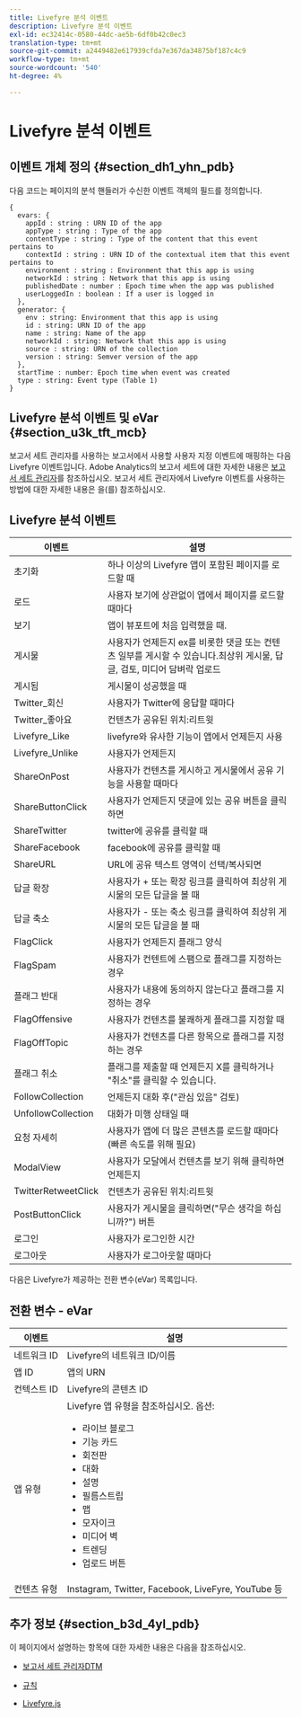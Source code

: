 ```yaml
---
title: Livefyre 분석 이벤트
description: Livefyre 분석 이벤트
exl-id: ec32414c-0580-44dc-ae5b-6df0b42c0ec3
translation-type: tm+mt
source-git-commit: a2449482e617939cfda7e367da34875bf187c4c9
workflow-type: tm+mt
source-wordcount: '540'
ht-degree: 4%

---
```


# Livefyre 분석 이벤트

## 이벤트 개체 정의 {#section_dh1_yhn_pdb}

다음 코드는 페이지의 분석 핸들러가 수신한 이벤트 객체의 필드를 정의합니다.

```
{
  evars: {
    appId : string : URN ID of the app
    appType : string : Type of the app
    contentType : string : Type of the content that this event pertains to
    contextId : string : URN ID of the contextual item that this event pertains to
    environment : string : Environment that this app is using
    networkId : string : Network that this app is using
    publishedDate : number : Epoch time when the app was published
    userLoggedIn : boolean : If a user is logged in
  },
  generator: {
    env : string: Environment that this app is using
    id : string: URN ID of the app
    name : string: Name of the app
    networkId : string: Network that this app is using
    source : string: URN of the collection
    version : string: Semver version of the app
  },
  startTime : number: Epoch time when event was created
  type : string: Event type (Table 1)
}
```

## Livefyre 분석 이벤트 및 eVar {#section_u3k_tft_mcb}

보고서 세트 관리자를 사용하는 보고서에서 사용할 사용자 지정 이벤트에 매핑하는 다음 Livefyre 이벤트입니다. Adobe Analytics의 보고서 세트에 대한 자세한 내용은 [보고서 세트 관리자](https://docs.adobe.com/content/help/en/analytics/admin/manage-report-suites/report-suites-admin.html)를 참조하십시오. 보고서 세트 관리자에서 Livefyre 이벤트를 사용하는 방법에 대한 자세한 내용은 [](../livefyre-analytics/c-use-livefyre-with-adobe-analytics.md#section_iks_kgd_4cb)을(를) 참조하십시오.

## Livefyre 분석 이벤트

| 이벤트 | 설명 |
|---|---|
| 초기화 | 하나 이상의 Livefyre 앱이 포함된 페이지를 로드할 때 |
| 로드 | 사용자 보기에 상관없이 앱에서 페이지를 로드할 때마다 |
| 보기 | 앱이 뷰포트에 처음 입력했을 때. |
| 게시물 | 사용자가 언제든지 ex를 비롯한 댓글 또는 컨텐츠 일부를 게시할 수 있습니다.최상위 게시물, 답글, 검토, 미디어 담벼락 업로드 |
| 게시됨 | 게시물이 성공했을 때 |
| Twitter_회신 | 사용자가 Twitter에 응답할 때마다 |
| Twitter_좋아요 | 컨텐츠가 공유된 위치:리트윗 |
| Livefyre_Like | livefyre와 유사한 기능이 앱에서 언제든지 사용 |
| Livefyre_Unlike | 사용자가 언제든지 |
| ShareOnPost | 사용자가 컨텐츠를 게시하고 게시물에서 공유 기능을 사용할 때마다 |
| ShareButtonClick | 사용자가 언제든지 댓글에 있는 공유 버튼을 클릭하면 |
| ShareTwitter | twitter에 공유를 클릭할 때 |
| ShareFacebook | facebook에 공유를 클릭할 때 |
| ShareURL | URL에 공유 텍스트 영역이 선택/복사되면 |
| 답글 확장 | 사용자가 + 또는 확장 링크를 클릭하여 최상위 게시물의 모든 답글을 볼 때 |
| 답글 축소 | 사용자가 - 또는 축소 링크를 클릭하여 최상위 게시물의 모든 답글을 볼 때 |
| FlagClick | 사용자가 언제든지 플래그 양식 |
| FlagSpam | 사용자가 컨텐트에 스팸으로 플래그를 지정하는 경우 |
| 플래그 반대 | 사용자가 내용에 동의하지 않는다고 플래그를 지정하는 경우 |
| FlagOffensive | 사용자가 컨텐츠를 불쾌하게 플래그를 지정할 때 |
| FlagOffTopic | 사용자가 컨텐츠를 다른 항목으로 플래그를 지정하는 경우 |
| 플래그 취소 | 플래그를 제출할 때 언제든지 X를 클릭하거나 &quot;취소&quot;를 클릭할 수 있습니다. |
| FollowCollection | 언제든지 대화 후(&quot;관심 있음&quot; 검토) |
| UnfollowCollection | 대화가 미행 상태일 때 |
| 요청 자세히 | 사용자가 앱에 더 많은 콘텐츠를 로드할 때마다(빠른 속도를 위해 필요) |
| ModalView | 사용자가 모달에서 컨텐츠를 보기 위해 클릭하면 언제든지 |
| TwitterRetweetClick | 컨텐츠가 공유된 위치:리트윗 |
| PostButtonClick | 사용자가 게시물을 클릭하면(&quot;무슨 생각을 하십니까?&quot;) 버튼 |
| 로그인 | 사용자가 로그인한 시간 |
| 로그아웃 | 사용자가 로그아웃할 때마다 |

다음은 Livefyre가 제공하는 전환 변수(eVar) 목록입니다.

## 전환 변수 - eVar

| 이벤트 | 설명 |
|--- |--- |
| 네트워크 ID | Livefyre의 네트워크 ID/이름 |
| 앱 ID | 앱의 URN |
| 컨텍스트 ID | Livefyre의 콘텐츠 ID |
| 앱 유형 | Livefyre 앱 유형을 참조하십시오. 옵션: <br><ul><li>라이브 블로그  </li><li> 기능 카드</li><li>회전판</li><li>대화 </li><li>설명</li><li>필름스트립</li><li>맵</li><li>모자이크</li><li>미디어 벽</li><li>트렌딩</li><li>업로드 버튼</li></ul> |
| 컨텐츠 유형 | Instagram, Twitter, Facebook, LiveFyre, YouTube 등 |

## 추가 정보 {#section_b3d_4yl_pdb}

이 페이지에서 설명하는 항목에 대한 자세한 내용은 다음을 참조하십시오.

* [보고서 세트 ](https://docs.adobe.com/content/help/en/analytics/admin/manage-report-suites/report-suites-admin.html)[관리자DTM](https://docs.adobe.com/content/help/en/livefyre/using/apps/filmstrip/c-filmstrip-app.html)

* [규칙](https://docs.adobe.com/content/help/en/dtm/using/resources/rules/create-rules.html)
* [Livefyre.js](/help/implementation/c-livefyre.js.md)
